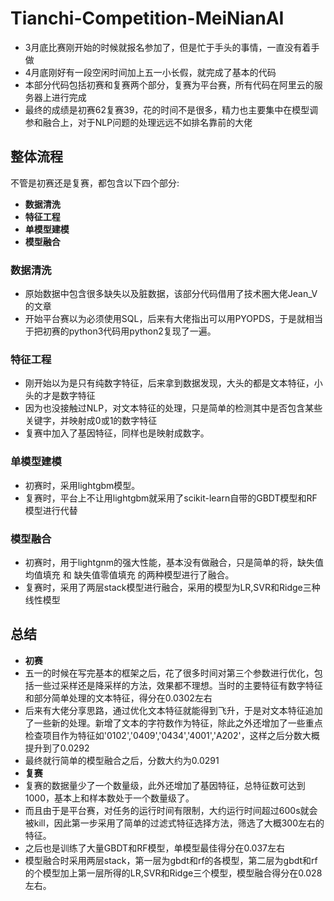 # Tianchi-Competition-MeiNianAI
- 3月底比赛刚开始的时候就报名参加了，但是忙于手头的事情，一直没有着手做
- 4月底刚好有一段空闲时间加上五一小长假，就完成了基本的代码
- 本部分代码包括初赛和复赛两个部分，复赛为平台赛，所有代码在阿里云的服务器上进行完成
- 最终的成绩是初赛62复赛39，花的时间不是很多，精力也主要集中在模型调参和融合上，对于NLP问题的处理远远不如排名靠前的大佬

## 整体流程
不管是初赛还是复赛，都包含以下四个部分:
- **数据清洗** 
- **特征工程**
- **单模型建模**
- **模型融合**

### 数据清洗
- 原始数据中包含很多缺失以及脏数据，该部分代码借用了技术圈大佬Jean_V的文章
- 开始平台赛以为必须使用SQL，后来有大佬指出可以用PYOPDS，于是就相当于把初赛的python3代码用python2复现了一遍。

### 特征工程
- 刚开始以为是只有纯数字特征，后来拿到数据发现，大头的都是文本特征，小头的才是数字特征
- 因为也没接触过NLP，对文本特征的处理，只是简单的检测其中是否包含某些关键字，并映射成0或1的数字特征
- 复赛中加入了基因特征，同样也是映射成数字。

### 单模型建模
- 初赛时，采用lightgbm模型。
- 复赛时，平台上不让用lightgbm就采用了scikit-learn自带的GBDT模型和RF模型进行代替

### 模型融合
- 初赛时，用于lightgnm的强大性能，基本没有做融合，只是简单的将，缺失值均值填充 和 缺失值零值填充 的两种模型进行了融合。
- 复赛时，采用了两层stack模型进行融合，采用的模型为LR,SVR和Ridge三种线性模型

## 总结
- **初赛**
- 五一的时候在写完基本的框架之后，花了很多时间对第三个参数进行优化，包括一些过采样还是降采样的方法，效果都不理想。当时的主要特征有数字特征和部分简单处理的文本特征，得分在0.0302左右
- 后来有大佬分享思路，通过优化文本特征就能得到飞升，于是对文本特征追加了一些新的处理。新增了文本的字符数作为特征，除此之外还增加了一些重点检查项目作为特征如'0102','0409','0434','4001','A202'，这样之后分数大概提升到了0.0292
- 最终就行简单的模型融合之后，分数大约为0.0291
- **复赛**
- 复赛的数据量少了一个数量级，此外还增加了基因特征，总特征数可达到1000，基本上和样本数处于一个数量级了。
- 而且由于是平台赛，对任务的运行时间有限制，大约运行时间超过600s就会被kill，因此第一步采用了简单的过滤式特征选择方法，筛选了大概300左右的特征。
- 之后也是训练了大量GBDT和RF模型，单模型最佳得分在0.037左右
- 模型融合时采用两层stack，第一层为gbdt和rf的各模型，第二层为gbdt和rf的个模型加上第一层所得的LR,SVR和Ridge三个模型，模型融合得分在0.028左右。

